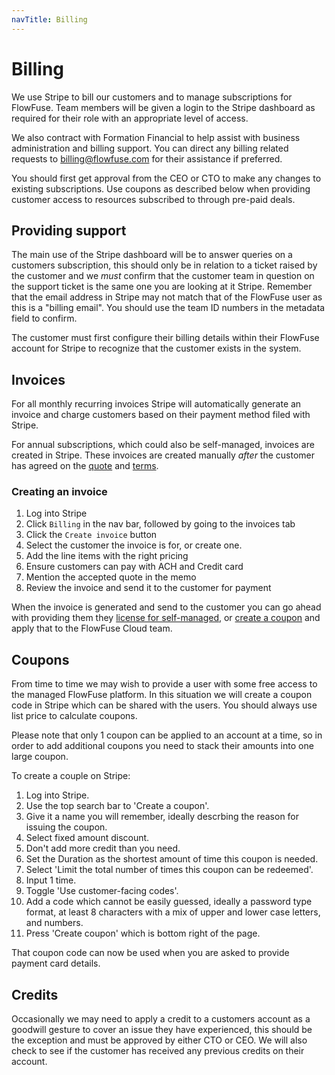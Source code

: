```yaml
---
navTitle: Billing
---
```


# Billing

We use Stripe to bill our customers and to manage subscriptions for FlowFuse.
Team members will be given a login to the  Stripe dashboard as required for
their role with an appropriate level of access.

We also contract with Formation Financial to help assist with business administration and billing support. You can direct any billing related requests to billing@flowfuse.com for their assistance if preferred.

You should first get approval from the CEO or CTO to make any changes to existing subscriptions. Use coupons as described below when providing customer access to resources subscribed to through pre-paid deals.

## Providing support

The main use of the Stripe dashboard will be to answer queries on a customers subscription, this should only be in relation to a ticket raised by the customer and we *must* confirm that the customer team in question on the support ticket is the same one you are looking at it Stripe. Remember that the email address in Stripe may not match that of the FlowFuse user as this is a "billing email". You should use the team ID numbers in the metadata field to confirm.

The customer must first configure their billing details within their FlowFuse account for Stripe to recognize that the customer exists in the system.

## Invoices

For all monthly recurring invoices Stripe will automatically generate an invoice
and charge customers based on their payment method filed with Stripe.

For annual subscriptions, which could also be self-managed, invoices are created
in Stripe. These invoices are created manually *after* the customer has agreed
on the [quote](../sales/engagements.md##generating-a-quote-and-order-form) and
[terms](../legal/#subscription-agreement).

### Creating an invoice

1. Log into Stripe
1. Click `Billing` in the nav bar, followed by going to the invoices tab
1. Click the `Create invoice` button
1. Select the customer the invoice is for, or create one.
1. Add the line items with the right pricing
1. Ensure customers can pay with ACH and Credit card
1. Mention the accepted quote in the memo
1. Review the invoice and send it to the customer for payment

When the invoice is generated and send to the customer you can go ahead with
providing them they [license for self-managed](../sales/engagements.md#generating-a-license),
or [create a coupon](#coupons) and apply that to the FlowFuse Cloud team.

## Coupons

From time to time we may wish to provide a user with some free access to 
the managed FlowFuse platform. In this situation we will create a coupon code
in Stripe which can be shared with the users. You should always use list price to calculate coupons.

Please note that only 1 coupon can be applied to an account at a time, so in order to add additional coupons you need to stack their amounts into one large coupon.

To create a couple on Stripe:

1. Log into Stripe.
2. Use the top search bar to 'Create a coupon'. 
3. Give it a name you will remember, ideally descrbing the reason for issuing the coupon.
4. Select fixed amount discount.
5. Don't add more credit than you need.
6. Set the Duration as the shortest amount of time this coupon is needed.
7. Select 'Limit the total number of times this coupon can be redeemed'.
8. Input 1 time.
9. Toggle 'Use customer-facing codes'.
10. Add a code which cannot be easily guessed, ideally a password type format, at least 8 characters with a mix of upper and lower case letters, and numbers.
11. Press 'Create coupon' which is bottom right of the page.

That coupon code can now be used when you are asked to provide payment card details.

## Credits

Occasionally we may need to apply a credit to a customers account as a goodwill gesture to cover an issue they have experienced, this should be the exception and must be approved by either CTO or CEO. We will also check to see if the customer has received any previous credits on their account.
